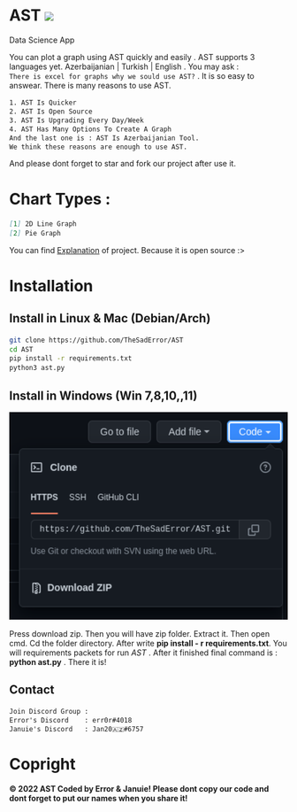 # AST ![](https://visitor-badge.glitch.me/badge?page_id=TheSadError.TheSadError)
Data Science App

You can plot a graph using AST quickly and easily . AST supports 3 languages yet. Azerbaijanian | Turkish | English . You may ask :           
```There is excel for graphs why we sould use AST?```  . It is so easy to answear. There is many reasons to use AST.

```
1. AST Is Quicker
2. AST Is Open Source
3. AST Is Upgrading Every Day/Week
4. AST Has Many Options To Create A Graph
And the last one is : AST Is Azerbaijanian Tool.
We think these reasons are enough to use AST.
```
And please dont forget to star and fork our project after use it.
# Chart Types :
```md
[1] 2D Line Graph
[2] Pie Graph
```
You can find [Explanation](https://github.com/TheSadError/AST/blob/main/Explanation.md) of project. Because it is open source :>
# Installation

## Install in Linux & Mac (Debian/Arch)
```sh
git clone https://github.com/TheSadError/AST
cd AST
pip install -r requirements.txt
python3 ast.py
```

## Install in Windows (Win 7,8,10,,11)

<div>
  <p align="center">
    <img src="image/code.png" width="800"> 
  </p>
</div>

Press download zip. Then you will have zip folder. Extract it. Then open cmd. Cd the folder directory. After write **pip install - r requirements.txt**. You will requirements packets for run *AST* . After it finished final command is : **python ast.py** . There it is!

## Contact
```
Join Discord Group : 
Error's Discord    : err0r#4018
Januie's Discord   : Jan20🇦🇿#6757
```

# Copright
**© 2022 AST Coded by Error & Januie! Please dont copy our code and dont forget to put our names when you share it!**
